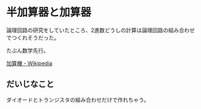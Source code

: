 # 半加算器と加算器

論理回路の研究をしていたところ、2進数どうしの計算は論理回路の組み合わせでつくれそうだった。

たぶん数学先行。

[加算機 - Wikipedia](http://ja.wikipedia.org/wiki/%E5%8A%A0%E7%AE%97%E5%99%A8)

## だいじなこと

ダイオードとトランジスタの組み合わせだけで作れちゃう。
